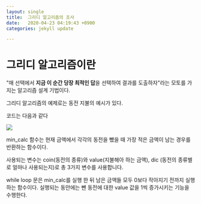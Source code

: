 ```yaml
---
layout: single
title:  그리디 알고리즘의 조사
date:   2020-04-23 04:19:43 +0900
categories: jekyll update

---
```


# 그리디 알고리즘이란

"매 선택에서 **지금 이 순간 당장 최적인 답**을 선택하여 결과를 도출하자"라는 모토를 가지는 알고리즘 설계 기법이다.

그리디 알고리즘의 예제로는 동전 지불의 예시가 있다.



코드는 다음과 같다

![](https://postfiles.pstatic.net/MjAyMDA0MjNfMjIy/MDAxNTg3NTgzNjgyMTE3.hY9l8zwSC6JQRvXcenntHbnQIc1AugIl6UKGYznrLiAg.0cajb7qa7f1wwoirlOHLVuONz83doXz0TPsN0VDRcEgg.JPEG.zhalrtjddn2/%EC%BA%A1%EC%B2%98.JPG?type=w966) 



min_calc 함수는 현재 금액에서 각각의 동전을 뺐을 때 가장 적은 금액이 남는 경우를 반환하는 함수이다.



사용되는 변수는 coin(동전의 종류)와 value(지불해아 하는 금액), dic (동전의 종류별로 얼마나 사용되는지)로 총 3가지 변수를 사용합니다.



while loop 문은 min_calc를 실행 한 뒤 남은 금액들 모두 0보다 작아지기 전까지 실행하는 함수이다. 실행되는 동안에는 뺀 동전에 대한 value 값을 1씩 증가시키는 기능을 수행한다.

